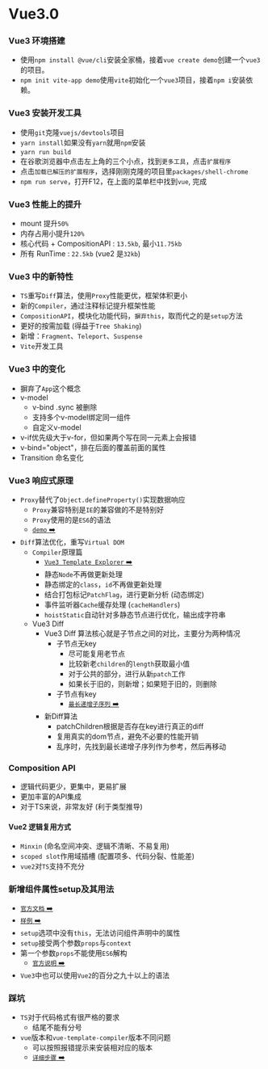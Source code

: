 # Vue3.0

### Vue3 环境搭建
- 使用`npm install @vue/cli`安装全家桶，接着`vue create demo`创建一个`vue3`的项目。
- `npm init vite-app demo`使用`vite`初始化一个`vue3`项目，接着`npm i`安装依赖。

### Vue3 安装开发工具
- 使用`git`克隆`vuejs/devtools`项目
- `yarn install`如果没有`yarn`就用`npm`安装
- `yarn run build`
- 在谷歌浏览器中点击左上角的三个小点，找到`更多工具`，点击`扩展程序`
- 点击`加载已解压的扩展程序`，选择刚刚克隆的项目里`packages/shell-chrome`
- `npm run serve`，打开F12，在上面的菜单栏中找到`vue`, 完成

### Vue3 性能上的提升
- mount 提升`50%`
- 内存占用小提升`120%`
- 核心代码 + CompositionAPI : `13.5kb`, 最小`11.75kb`
- 所有 RunTime : `22.5kb` (vue2 是`32kb`)

### Vue3 中的新特性
- `TS`重写`Diff`算法，使用`Proxy`性能更优，框架体积更小
- 新的`Compiler`，通过注释标记提升框架性能
- `CompositionAPI`，模块化功能代码，`摒弃this`，取而代之的是`setup`方法
- 更好的按需加载 (得益于`Tree Shaking`)
- 新增：`Fragment`、`Teleport`、`Suspense`
- `Vite`开发工具

### Vue3 中的变化
- 摒弃了`App`这个概念
- v-model
    - v-bind .sync 被删除
    - 支持多个v-model绑定同一组件
    - 自定义v-model
- v-if优先级大于v-for，但如果两个写在同一元素上会报错
- v-bind="object"，排在后面的覆盖前面的属性
- Transition 命名变化

### Vue3 响应式原理
- `Proxy`替代了`Object.defineProperty()`实现数据响应
  - `Proxy`兼容特别是`IE`的兼容做的不是特别好
  - `Proxy`使用的是`ES6`的语法
  - [`demo` :arrow_right:](https://github.com/liao123-git/Vue3.0/tree/main/demo1 "响应式原理demo")
- `Diff`算法优化，重写`Virtual DOM`
  - `Compiler`原理篇
    - [`Vue3 Template Explorer` :arrow_right:](https://vue-next-template-explorer.netlify.app/ "Vue3 Template Explorer")
    - 静态`Node`不再做更新处理
    - 静态绑定的`class`，`id`不再做更新处理
    - 结合打包标记`PatchFlag`，进行更新分析 (动态绑定)
    - 事件监听器`Cache`缓存处理 (`cacheHandlers`)
    - `hoistStatic`自动针对多静态节点进行优化，输出成字符串
  - Vue3 Diff
    - Vue3 Diff 算法核心就是子节点之间的对比，主要分为两种情况
      - 子节点无key
        - 尽可能复用老节点
        - 比较新老`children`的`length`获取最小值
        - 对于公共的部分，进行从新`patch`工作
        - 如果长于旧的，则新增；如果短于旧的，则删除
      - 子节点有key
        - [`最长递增子序列` :arrow_right:](https://leetcode-cn.com/problems/longest-increasing-subsequence/ "最长递增子序列")
    - 新Diff算法
      - patchChildren根据是否存在key进行真正的diff
      - 复用真实的dom节点，避免不必要的性能开销
      - 乱序时，先找到最长递增子序列作为参考，然后再移动

### Composition API
- 逻辑代码更少，更集中，更易扩展
- 更加丰富的API集成
- 对于TS来说，非常友好 (利于类型推导)
#### Vue2 逻辑复用方式
- `Minxin` (命名空间冲突、逻辑不清晰、不易复用)
- `scoped slot`作用域插槽 (配置项多、代码分裂、性能差)
- `vue2`对`TS`支持不充分

### 新增组件属性setup及其用法
- [`官方文档` :arrow_right:](https://v3.cn.vuejs.org/guide/composition-api-introduction.html#%E4%BB%80%E4%B9%88%E6%98%AF%E7%BB%84%E5%90%88%E5%BC%8F-api "官方文档")
- [`样例` :arrow_right:](https://github.com/liao123-git/Vue3.0/tree/main/vue3-demo/src/views/Home.vue "官方文档")
- `setup`选项中没有`this`，无法访问组件声明中的属性
- `setup`接受两个参数`props`与`context`
- 第一个参数`props`不能使用`ES6`解构
  - [`官方说明` :arrow_right:](https://v3.cn.vuejs.org/guide/composition-api-setup.html#props "官方说明")
- `Vue3`中也可以使用`Vue2`的百分之九十以上的语法

### 踩坑
- `TS`对于代码格式有很严格的要求
  - 结尾不能有分号
- `vue`版本和`vue-template-compiler`版本不同问题
  - 可以按照报错提示来安装相对应的版本
  - [`详细步骤` :arrow_right:](https://ldl1204.xyz/67.html "详细步骤")
